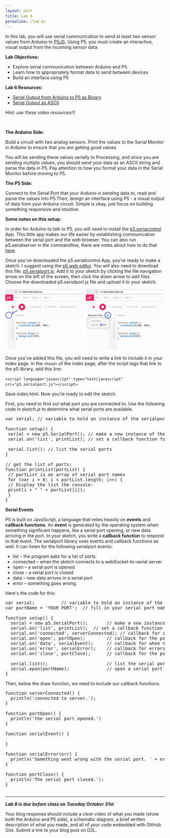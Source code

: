 ```yaml
---
layout: post
title: Lab 6
permalink: /lab-6/
---
```


In this lab, you will use serial communication to send at least two sensor values from Arduino to [P5JS](https://p5js.org). Using P5, you must create an interactive, visual output from the incoming sensor data.

<span class="underlined">**Lab Objectives:**</span>

+ Explore serial communication between Arduino and P5
+ Learn how to appropriately format data to send between devices
+ Build an interface using P5

<span class="underlined">**Lab 6 Resources:**</span>

+ [Serial Output from Arduino to P5 as Binary](https://vimeo.com/237203208)
+ [Serial Output as ASCII](https://vimeo.com/239025399)

*Hint: use these video resources!!!*

<br>

<span class="underlined">**The Arduino Side:**</span>

Build a circuit with two analog sensors. Print the values to the Serial Monitor in Arduino to ensure that you are getting good values.

You will be sending these values serially to Processing, and since you are sending multiple values, you should send your data as an ASCII string and parse the data in P5. Pay attention to how you format your data in the Serial Monitor before moving to P5.

<span class="underlined">**The P5 Side:**</span>

Connect to the Serial Port that your Arduino is sending data to, read and parse the values into P5.Then, design an interface using P5 - a visual output of data from your Arduino circuit. Simple is okay, just focus on building something responsive and intuitive.

**Some notes on this setup:**

In order for Arduino to talk to P5, you will need to install the [p5.seriacontrol](https://github.com/vanevery/p5.serialcontrol/releases) App. This little app makes our life easier by establishing communication between the serial port and the web browser. You can also run p5.serialserver in the commandline, there are notes about how to do that [here](https://itp.nyu.edu/physcomp/labs/labs-serial-communication/lab-serial-input-to-the-p5-js-ide/).

Once you've downloaded the p5.serialcontrol App, you're ready to make a sketch. I suggest using the [p5 web editor](http://alpha.editor.p5js.org/). You will also need to download this file: [p5.serialport.js](https://raw.githubusercontent.com/vanevery/p5.serialport/master/lib/p5.serialport.js). Add it to your sketch by clicking the file navigation arrow on the left of the screen, then click the down arrow to add files. Choose the downloaded p5.serialport.js file and upload it to your sketch.

![p5 add file](../img/p5-add-file.png "Add file to P5")

Once you've added this file, you will need to write a link to include it in your index page. In the `<head>` of the index page, after the script tags that link to the p5 library, add this line:

`<script language="javascript" type="text/javascript" src="p5.serialport.js"></script>`

Save index.html. Now you’re ready to edit the sketch.

First, you need to find out what port you are connected to. Use the following code in *sketch.js* to determine what serial ports are available.

<pre>
var serial; // variable to hold an instance of the serialport library

function setup() {
 serial = new p5.SerialPort(); // make a new instance of the serialport library
 serial.on('list', printList); // set a callback function for the serialport list event

 serial.list(); // list the serial ports
}

// get the list of ports:
function printList(portList) {
 // portList is an array of serial port names
 for (var i = 0; i < portList.length; i++) {
 // Display the list the console:
 print(i + " " + portList[i]);
 }
}
</pre>

**Serial Events**

P5 is built on JavaScript, a language that relies heavily on **events** and **callback functions**. An **event** is generated by the operating system when something significant happens, like a serial port opening, or new data arriving in the port. In your sketch, you write a **callback function** to respond to that event. The serialport library uses events and callback functions as well. It can listen for the following serialport events:

+ list – the program asks for a list of ports.
+ connected – when the sketch connects to a webSocket-to-serial server
+ open – a serial port is opened
+ close – a serial port is closed
+ data – new data arrives in a serial port
+ error – something goes wrong.

Here's the code for this:

<pre>
var serial;          // variable to hold an instance of the serialport library
var portName = 'YOUR PORT';  // fill in your serial port name here

function setup() {
  serial = new p5.SerialPort();       // make a new instance of the serialport library
  serial.on('list', printList);  // set a callback function for the serialport list event
  serial.on('connected', serverConnected); // callback for connecting to the server
  serial.on('open', portOpen);        // callback for the port opening
  serial.on('data', serialEvent);     // callback for when new data arrives
  serial.on('error', serialError);    // callback for errors
  serial.on('close', portClose);      // callback for the port closing

  serial.list();                      // list the serial ports
  serial.open(portName);              // open a serial port
}
</pre>

Then, below the draw function, we need to include our callback functions.

<pre>
function serverConnected() {
  println('connected to server.');
}

function portOpen() {
  println('the serial port opened.')
}

function serialEvent() {

}

function serialError(err) {
  println('Something went wrong with the serial port. ' + err);
}

function portClose() {
  println('The serial port closed.');
}

</pre>
<hr>

***Lab 8 is due before class on Tuesday October 31st***

Your blog response should include a *clear* video of what you made (show both the Arduino and P5 side), a schematic diagram, a brief written description of what you made, and all of your code embedded with GitHub Gist. Submit a link to your blog post on D2L.
